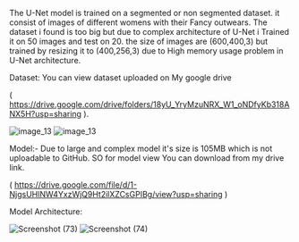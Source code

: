 The U-Net model is trained on a segmented or non segmented dataset. it consist of images of different womens with their Fancy outwears. The dataset i found is too big but due to complex architecture of U-Net i Trained it on 50 images and test on 20. the size of images are (600,400,3) but trained by resizing it to (400,256,3) due to High memory usage problem in U-Net architecture.



Dataset: You can view dataset uploaded on My google drive 

( https://drive.google.com/drive/folders/18yU_YryMzuNRX_W1_oNDfyKb318ANX5H?usp=sharing ).


![image_13](https://github.com/NishantkSingh0/Unet_Image_segment_womens/assets/166206623/b8b5d2a4-ea8e-49dc-a4ca-b8040cd4e221)             ![image_13](https://github.com/NishantkSingh0/Unet_Image_segment_womens/assets/166206623/416b5a95-2101-4182-86a4-f545d504e388)



Model:- Due to large and complex model it's size is 105MB which is not uploadable to GitHub. SO for model view You can download from my drive link.

( https://drive.google.com/file/d/1-NjgsUHlNW4YxzWjQ9Ht2ilXZCsGPIBg/view?usp=sharing )


Model Architecture:

![Screenshot (73)](https://github.com/NishantkSingh0/Unet_Image_segment_womens/assets/166206623/550f54ed-98cd-47a3-825d-055b7460f34f)
![Screenshot (74)](https://github.com/NishantkSingh0/Unet_Image_segment_womens/assets/166206623/01612cc9-f702-46ae-9344-c305b0eb970e)
